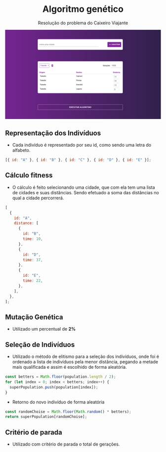 <h1 align="center">Algoritmo genético</h1>
<p align="center">Resolução do problema do Caixeiro Viajante</p>

![](github/genetico.png)

## Representação dos Indivíduos

- Cada indivíduo é representado por seu id, como sendo uma letra do alfabeto.

```js
[{ id: "A" }, { id: "B" }, { id: "C" }, { id: "D" }, { id: "E" }];
```

## Cálculo fitness

- O cálculo é feito selecionando uma cidade, que com ela tem uma lista de cidades e suas distâncias. Sendo efetuado a soma das distâncias no qual a cidade percorrerá.

```js
[
  {
    id: "A",
    distance: [
      {
        id: "B",
        time: 10,
      },
      {
        id: "D",
        time: 37,
      },
      {
        id: "E",
        time: 22,
      },
    ],
  },
];
```

## Mutação Genética

- Utilizado um percentual de **2%**

## Seleção de Indivíduos

- Utilizado o método de elitismo para a seleção dos indivíduos, onde foi é ordenado a lista de indivíduos pela menor distância, pegando a metade mais qualificada e assim é escolhido de forma aleatória.

```js
const betters = Math.floor(population.length / 2);
for (let index = 0; index < betters; index++) {
  superPopulation.push(population[index]);
}
```

- Retorno do novo indivíduo de forma aleatória

```js
const randomChoise = Math.floor(Math.random() * betters);
return superPopulation[randomChoise];
```

## Critério de parada

- Utilizado com critério de parada o total de gerações.

